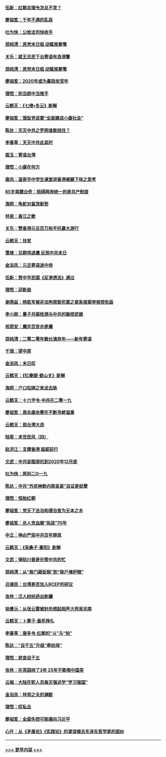 #### [伍新：红朝总理令怎总不灵？](../pages/nsc993/n11770813.md?t=01071201) 
#### [廖祖笙：千年不遇的乱政](../pages/nsc993/n11770373.md?t=01071201) 
#### [吐为快：公检法司快收手](../pages/nsc993/n11770359.md?t=01071201) 
#### [郑纯清：恶党末日临 动辄挨掌嘴](../pages/nsc993/n11769912.md?t=01071201) 
#### [关乐：就王志民下台寄语有良港警](../pages/nsc993/n11769903.md?t=01071201) 
#### [郑纯清：恶党末日临 动辄挨掌嘴](../pages/nsc993/n11769356.md?t=01071201) 
#### [廖祖笙：2020年或为暴政收官年](../pages/nsc993/n11768216.md?t=01071201) 
#### [理悟：别当郎中当推手](../pages/nsc993/n11768243.md?t=01071201) 
#### [云鹤天：《七律▪冬云》新解](../pages/nsc993/n11768204.md?t=01071201) 
#### [廖祖笙：饿饭党说要“全面建成小康社会”](../pages/nsc993/n11767482.md?t=01071201) 
#### [陈达：天灭中共之罗网谁能挡住？](../pages/nsc993/n11767465.md?t=01071201) 
#### [李春草：天灭中共此其时](../pages/nsc993/n11767452.md?t=01071201) 
#### [振玉：寄语台湾](../pages/nsc993/n11767432.md?t=01071201) 
#### [理悟：小康在何方](../pages/nsc993/n11767394.md?t=01071201) 
#### [唐风：温哥华中学生课堂讲香港被踢下体之思考](../pages/nsc993/n11766848.md?t=01071201) 
#### [85岁美籍台侨：阻碍两岸统一的是共产制度](../pages/nsc993/n11765043.md?t=01071201) 
#### [海网：龟蛇对鼠哭新愁](../pages/nsc993/n11764895.md?t=01071201) 
#### [林泉：香江之歌](../pages/nsc993/n11764415.md?t=01071201) 
#### [关乐：赞香港元旦百万和平抗暴大游行](../pages/nsc993/n11764382.md?t=01071201) 
#### [云鹤天：扶贫](../pages/nsc993/n11764245.md?t=01071201) 
#### [雪绮：见群鸡退鹰  反观中共末日](../pages/nsc993/n11762112.md?t=01071201) 
#### [金浴凤：元旦寄语迷中帝](../pages/nsc993/n11761788.md?t=01071201) 
#### [伍新：贺中华民国《反渗透法》通过](../pages/nsc993/n11761994.md?t=01071201) 
#### [理悟：迎新曲](../pages/nsc993/n11761152.md?t=01071201) 
#### [谢燕益：杨胜军被非法拘禁致死案之紧急报案举报控告函](../pages/nsc993/n11756134.md?t=01071201) 
#### [李小刚：量子共振检测与中共的脑控武器](../pages/nsc993/n11754518.md?t=01071201) 
#### [祝君安：魔共百变亦是魔](../pages/nsc993/n11754469.md?t=01071201) 
#### [郑纯清：二零二零年散伙演弃年——新年寄语](../pages/nsc993/n11754195.md?t=01071201) 
#### [千瑞：望中原](../pages/nsc993/n11754159.md?t=01071201) 
#### [金浴凤：末日叹](../pages/nsc993/n11752359.md?t=01071201) 
#### [云鹤天：《忆秦娥‧娄山关》新解](../pages/nsc993/n11752348.md?t=01071201) 
#### [海网：户口松绑之来龙去脉](../pages/nsc993/n11752328.md?t=01071201) 
#### [云鹤天：十六字令‧中共在二零一九](../pages/nsc993/n11752305.md?t=01071201) 
#### [廖祖笙：周永康余孽在不断寻衅滋事](../pages/nsc993/n11751013.md?t=01071201) 
#### [云鹤天：观台湾大选](../pages/nsc993/n11751007.md?t=01071201) 
#### [陆客：末世民风（四）](../pages/nsc993/n11749203.md?t=01071201) 
#### [赵洪江：支撑香港 砥砺前行](../pages/nsc993/n11748482.md?t=01071201) 
#### [文武：中共妄图顽抗到2020年12月底](../pages/nsc993/n11748446.md?t=01071201) 
#### [吐为快：挥别二O一九](../pages/nsc993/n11748411.md?t=01071201) 
#### [陈达：中共“外扰神韵内禁圣诞”自证是妖孽](../pages/nsc993/n11748226.md?t=01071201) 
#### [理悟：怪胎红朝](../pages/nsc993/n11748206.md?t=01071201) 
#### [廖祖笙：党天下法治和德治皆为无本之木](../pages/nsc993/n11748135.md?t=01071201) 
#### [廖祖笙：杀人党血腥“执政”70年](../pages/nsc993/n11745144.md?t=01071201) 
#### [中立：神必严惩中共百年罪恶](../pages/nsc993/n11744970.md?t=01071201) 
#### [云鹤天：《采桑子‧重阳》新解](../pages/nsc993/n11744948.md?t=01071201) 
#### [文武：弹劾川普是在帮中共的忙](../pages/nsc993/n11744758.md?t=01071201) 
#### [郑纯清：从“挨门砸饭锅”到“挨户堵炉眼”](../pages/nsc993/n11744745.md?t=01071201) 
#### [吕锡民：台湾是否加入RCEP的研议](../pages/nsc993/n11744701.md?t=01071201) 
#### [张林：汉人纷纷逃出新疆](../pages/nsc993/n11743530.md?t=01071201) 
#### [徐曼沅：从张云雷被封杀想起相声大师吴兆南](../pages/nsc993/n11741816.md?t=01071201) 
#### [云鹤天：卜算子‧垂死挣扎](../pages/nsc993/n11739956.md?t=01071201) 
#### [李春草：唐多令‧红朝的“斗”与“拍”](../pages/nsc993/n11739830.md?t=01071201) 
#### [陈达：“自干五”升级“牵妨母”](../pages/nsc993/n11739724.md?t=01071201) 
#### [理悟：悲哀自干五](../pages/nsc993/n11739547.md?t=01071201) 
#### [张林：在茶园待了3年 25年不敢喝中国茶](../pages/nsc993/n11739240.md?t=01071201) 
#### [云端：大陆在职人员每天强迫学“学习强国”](../pages/nsc993/n11738735.md?t=01071201) 
#### [金浴凤：林郑之夫的渊默](../pages/nsc993/n11737735.md?t=01071201) 
#### [理悟：叹私企](../pages/nsc993/n11737715.md?t=01071201) 
#### [廖祖笙：全面失控可能袭向习近平](../pages/nsc993/n11737704.md?t=01071201) 
#### [心升：从《矛盾论》《实践论》的谬误揭去毛泽东哲学家的面纱](../pages/nsc993/n11736962.md?t=01071201) 

----
#### [ >>> 更早内容 <<< ](../indexes/nsc993-earlier.md)
